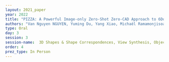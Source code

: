 ```yaml
---
layout: 2021_paper
year: 2022
title: "PIZZA: A Powerful Image-only Zero-Shot Zero-CAD Approach to 6DoF Tracking"
authors: "Van Nguyen NGUYEN, Yuming Du, Yang Xiao, Michaël Ramamonjisoa and Vincent Lepetit"
type: Oral
day: 3
session: 3
session-name:  3D Shapes & Shape Correspondences, View Synthesis, Object Pose Estimation
order: 4
prez_type: In Person
---
```

